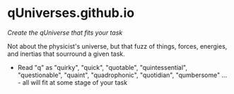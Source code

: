 # qUniverses.github.io

*Create the qUniverse that fits your task*

Not about the physicist's universe, but that fuzz of things, forces, energies, and inertias that sourround a given task.
  * Read "q" as "quirky", "quick", "quotable", "quintessential", "questionable", "quaint", "quadrophonic", "quotidian", "qumbersome" ... - all will fit at some stage of your task
